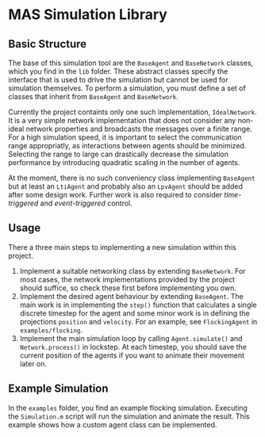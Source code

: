 # MAS Simulation Library

## Basic Structure

The base of this simulation tool are the `BaseAgent` and `BaseNetwork` classes, which you find in the `lib` folder.
These abstract classes specify the interface that is used to drive the simulation but cannot be used for simulation themselves.
To perform a simulation, you must define a set of classes that inherit from `BaseAgent` and `BaseNetwork`.

Currently the project containts only one such implementation, `IdealNetwork`.
It is a very simple network implementation that does not consider any non-ideal network properties and broadcasts the messages over a finite range.
For a high simulation speed, it is important to select the communication range appropriatly, as interactions between agents should be minimized.
Selecting the range to large can drastically decrease the simulation performance by introducing quadratic scaling in the number of agents.

At the moment, there is no such conveniency class implementing `BaseAgent` but at least an `LtiAgent` and probably also an `LpvAgent` should be added after some design work.
Further work is also required to consider *time-triggered* and *event-triggered* control.

## Usage

There a three main steps to implementing a new simulation within this project.

1. Implement a suitable networking class by extending `BaseNetwork`.
   For most cases, the network implementations provided by the project should suffice, so check these first before implementing you own.
2. Implement the desired agent behaviour by extending `BaseAgent`.
   The main work is in implementing the `step()` function that calculates a single discrete timestep for the agent and some minor work is in defining the projections `position` and `velocity`.
   For an example, see `FlockingAgent` in `examples/flocking`.
3. Implement the main simulation loop by calling `Agent.simulate()` and `Network.process()` in lockstep.
   At each timestep, you should save the current position of the agents if you want to animate their movement later on.

## Example Simulation

In the `examples` folder, you find an example flocking simulation.
Executing the `Simulation.m` script will run the simulation and animate the result.
This example shows how a custom agent class can be implemented.
